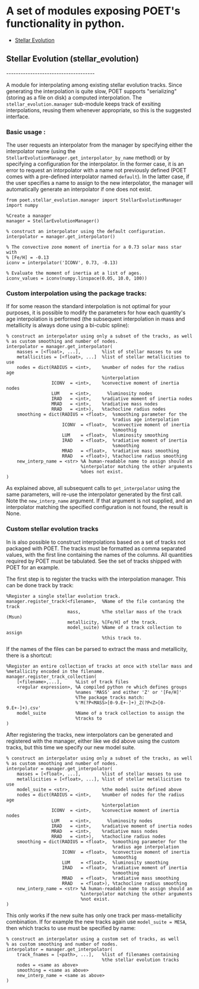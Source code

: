 A set of modules exposing POET's functionality in python.
=========================================================
 - [Stellar Evolution](#stellar_evolution)

<h2 id = 'stellar_evolution'>Stellar Evolution (stellar_evolution)</h2>
-------------------------------------

A module for interpolating among existing stellar evolution tracks. Since
generating the interpolation is quite slow, POET supports "serializing"
(storing as a file on disk) a computed interpolation. The
`stellar_evolution.manager` sub-module keeps track of exsiting
interpolations, reusing them whenever appropriate, so this is the suggested
interface.

### Basic usage :

The user requests an interpolator from the manager by specifying either the
interpolator name (using the
`StellarEvolutionManager.get_interpolator_by_name` method) or by specifying a
configuration for the interpolator. In the former case, it is an error to
request an intorpolator with a name not previously defined (POET comes with a
pre-defined interpolator named `default`). In the latter case, if the user
specifies a name to assign to the new interpolator, the manager will
automatically generate an interpolator if one does not exist.

    from poet.stellar_evolution.manager import StellarEvolutionManager
    import numpy

    %Create a manager
    manager = StellarEvolutionManager()

    % construct an interpolator using the default configuration.
    interpolator = manager.get_interpolator() 

    % The convective zone moment of inertia for a 0.73 solar mass star with 
    % [Fe/H] = -0.13
    iconv = interpolator('ICONV', 0.73, -0.13)

    % Evaluate the moment of inertia at a list of ages.
    iconv_values = iconv(numpy.linspace(0.05, 10.0, 100))

### Custom interpolation using the package tracks:

If for some reason the standard interpolation is not optimal for your
purposes, it is possible to modify the parameters for how each quantity's age
interpolation is performed (the subsequent interpolation in mass and
metallicity is always done using a bi-cubic spline):

    % construct an interpolator using only a subset of the tracks, as well
    % as custom smoothing and number of nodes.
    interpolator = manager.get_interpolator(
        masses = [<float>, ...],        %list of stellar masses to use
        metallicities = [<float>, ...]  %list of stellar metallicities to use
        nodes = dict(RADIUS = <int>,    %number of nodes for the radius age
                                        %interpolation
                     ICONV  = <int>,    %convective moment of inertia nodes
                     LUM    = <int>,      %luminosity nodes
                     IRAD   = <int>,    %radiative moment of inertia nodes
                     MRAD   = <int>,    %radiative mass nodes
                     RRAD   = <int>),   %tachocline radius nodes
        smoothing = dict(RADIUS = <float>,  %smoothing parameter for the
                                            %radius age interpolation
                         ICONV  = <float>,  %convective moment of inertia
                                            %smoothig
                         LUM    = <float>,  %luminosity smoothing
                         IRAD   = <float>,  %radiative moment of inertia
                                            %smoothing
                         MRAD   = <float>,  %radiative mass smoothing
                         RRAD   = <float>), %tachocline radius smoothing
        new_interp_name = <str> %A human-readable name to assign should an
                                %interpolator matching the other arguments
                                %does not exist.
    )

As explained above, all subsequent calls to `get_interpolator` using the same
parameters, will re-use the interpolator generated by the first call. Note
the `new_interp_name` argument. If that argument is not supplied, and an
interpolator matching the specified configuration is not found, the result is
None.

### Custom stellar evolution tracks

In is also possible to construct interpolations based on a set of tracks not
packaged with POET. The tracks must be formatted as comma separated values,
with the first line containing the names of the columns.  All quantities
required by POET must be tabulated. See the set of tracks shipped with POET
for an example. 

The first step is to register the tracks with the interpolation manager. This
can be done track by track:
    
    %Register a single stellar evolution track.
    manager.register_track(<filename>,  %Name of the file contaning the track
                           mass,        %The stellar mass of the track (Msun)
                           metallicity, %[Fe/H] of the track.
                           model_suite) %Name of a track collection to assign
                                        %this track to.

If the names of the files can be parsed to extract the mass and metallicity,
there is a shortcut:

    %Register an entire collection of tracks at once with stellar mass and
    %metallicity encoded in the filename.
    manager.register_track_collection(
        [<filename>,...],     %List of track files
        <regular expression>, %A compiled python re which defines groups
                              %names 'MASS' and either 'Z' or '[Fe/H]'
                              %The package tracks match:
                              %'M(?P<MASS>[0-9.E+-]+)_Z(?P<Z>[0-9.E+-]+).csv'
        model_suite           %Name of a track collection to assign the
                              %tracks to
    )

After registering the tracks, new interpolators can be generated and
registered with the manager, either like we did above using the custom
tracks, but this time we specify our new model suite.

    % construct an interpolator using only a subset of the tracks, as well
    % as custom smoothing and number of nodes.
    interpolator = manager.get_interpolator(
        masses = [<float>, ...],        %list of stellar masses to use
        metallicities = [<float>, ...], %list of stellar metallicities to use
        model_suite = <str>,            %the model suite defined above
        nodes = dict(RADIUS = <int>,    %number of nodes for the radius age
                                        %interpolation
                     ICONV  = <int>,    %convective moment of inertia nodes
                     LUM    = <int>,      %luminosity nodes
                     IRAD   = <int>,    %radiative moment of inertia nodes
                     MRAD   = <int>,    %radiative mass nodes
                     RRAD   = <int>),   %tachocline radius nodes
        smoothing = dict(RADIUS = <float>,  %smoothing parameter for the
                                            %radius age interpolation
                         ICONV  = <float>,  %convective moment of inertia
                                            %smoothig
                         LUM    = <float>,  %luminosity smoothing
                         IRAD   = <float>,  %radiative moment of inertia
                                            %smoothing
                         MRAD   = <float>,  %radiative mass smoothing
                         RRAD   = <float>), %tachocline radius smoothing
        new_interp_name = <str> %A human-readable name to assign should an
                                %interpolator matching the other arguments
                                %not exist.
    )

This only works if the new suite has only one track per mass-metallicity
combination. If for example the new tracks again use `model_suite = MESA`,
then which tracks to use must be specified by name:

    % construct an interpolator using a custom set of tracks, as well
    % as custom smoothing and number of nodes.
    interpolator = manager.get_interpolator(
        track_fnames = [<path>, ...],   %list of filenames containing
                                        %the stellar evolution tracks
        nodes = <same as above>         
        smoothing = <same as above>
        new_interp_name = <same as above>
    )
